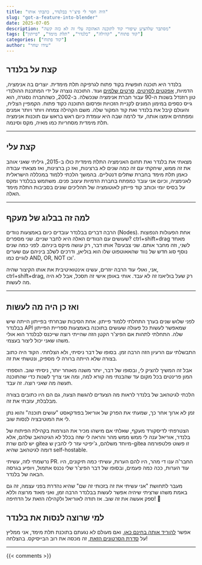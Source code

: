 ```yaml
---
title: "היה חסר לי פיצ'ר בבלנדר, כתבתי אותו"
slug: "got-a-feature-into-blender"
date: 2025-07-05
description: "מסתבר שלהציע שיפורי קוד לתוכנה האהובה עלי זה לא כזה קשה"
tags: ["קוד פתוח", "קהילה", "בלנדר", "תלת מימד", "פייתון"]
categories: ["קוד פתוח"]
author: "עידו שחר"
---
```


## קצת על בלנדר

בלנדר היא תוכנה חופשית בקוד פתוח לגרפיקה תלת מימדית. יוצרים בה אנימציה, הדמיות, <a href="https://beforesandafters.com/2022/08/03/magazine-preview-the-invisible-vfx-of-everything-everywhere-all-at-once/" target="_blank" rel="noopener noreferrer">אפקטים לסרטים</a>, <a href="https://he.wikipedia.org/wiki/%D7%A2%D7%9D_%D7%94%D7%96%D7%A8%D7%9D_(%D7%A1%D7%A8%D7%98)" target="_blank" rel="noopener noreferrer">סרטים שלמים</a> ועוד.
 התוכנה נוצרה על ידי המתכנת ההולנדי טון רוזנדל בשנות ה-90 עבור חברת אנימציה שנכשלה. ב-2002, כשהחברה נסגרה, הוא גייס כספים במימון המונים לקניית הזכויות ופרסום התוכנה כקוד פתוח. הקמפיין הצליח, והעולם קיבל את בלנדר ואת קוד המקור שלה. משם הקהילה צמחה ויותר ויותר אמנים ומפתחים אימצו אותה, עד לרמה שבה היא עומדת כיום ראש בראש עם תוכנות אנימציה תלת מימדית מסחריות כמו מאיה, מקס וסינמה.

---

## קצת עלי

מצאתי את בלנדר ואת תחום האנימציה התלת מימדית כולו ב-2015, גיליתי שאני אוהב את זה ממש, שיחקתי עם זה כמה שנים לא ברצינות, ואז כן ברצינות, ואז מצאתי עבודה כאמן תלת מימד בחברת שתלים דנטליים. בהמשך הלכתי ללמוד במכללה הישראלית לאנימציה, וכיום אני עובד כמפתח בחברת הדמיות עיצוב פנים. משתמש בבלנדר ומקס על בסיס יומי וכותב קוד פייתון לאוטומציה של תהליכים שונים בסביבות התלת מימד האלה.

---

## למה זה בבלוג של מעקף

הרבה דברים בבלנדר עובדים כיום באמצעות נוודים (Nodes). אחת הפעולות הנפוצות שעושים עם הנוודים האלה היא לחבר שניים. שני מספרים? ctrl+shift+drag מאחד לשני, וזה מחבר אותם. שני צבעים? אותו דבר, רק עושה מיקס ביניהם.
לפני כמה שנים נוסף סוג חדש של נווד שהאאוטפוט שלו הוא בוליאן, ודרכים לשלב ביניהם עם שערים לוגיים כמו AND, OR, NOT וכו'.

אני, ואולי עוד הרבה יוזרים, עשינו אינטואיטיבית את אותו הקיצור שהיה, ctrl+shift+drag, רק שעל בוליאנז זה לא עבד. אותי באופן אישי זה תסכל, אבל לא היה מה לעשות.

---

## ואז כן היה מה לעשות 

לפני שלוש שנים בערך התחלתי ללמוד פייתון. אחת הסיבות שבחרתי בפייתון הייתה שיש בבלנדר API שמאפשר לעשות כל פעולה שעושים בתוכנה באמצעות ספריית הפייתון שלה.
התחלתי לתהות אם הפיצ'ר הקטן הזה שהייתי רוצה שייכנס לבלנדר הוא אולי משהו שאני יכול ליצור בעצמי.

התבשלתי עם הרעיון הזה הרבה זמן.
בסופו של דבר ניסיתי, ולא הצלחתי. הקוד היה כתוב בצורה שלא הייתה ברורה לי מספיק, ונטשתי את זה.

אבל זה המשיך להציק לי, ובסופו של דבר, יותר משנה מאוחר יותר, ניסיתי שוב. הוספתי המון פרינטים בכל מקום עד שהבנתי מה קורא למה, ומה אני צריך לשנות כדי שהתוכנה תעשה מה שאני רוצה.
זה עבד.

הלכתי לגיטהאב של בלנדר לראות מה הצעדים להגשת הצעה, גם הם היו כתובים בצורה מבלבלת, עזבתי את זה.

זמן לא ארוך אחר כך, שמעתי את הפרק של אוריאל בפודקאסט "עושים תוכנה" והוא נתן לי את המוטיבציה לנסות שוב.

הצטרפתי לדיסקורד מעקף, שאלתי אם מישהו מכיר את הנורמות בקהילת הפיתוח של בלנדר, אוריאל ענה לי ממש ממש מהר והראה לי שזה בכלל לא הגיטהאב שלהם, אלא יש להם שרת gitea מיוחד משלהם, ג'יפיטי עזר לי להבין ש-gitea זו פשוט פלטפורמה דומה לגיטהאב שהיא self-hostable.

נרשמתי לזה, עשיתי PR. החבר'ה ענו די מהר, היו להם הערות, עשיתי כמה תיקונים, היו עוד הערות, ככה כמה פעמים, ובסופו של דבר הפיצ'ר שלי נכנס אתמול, ויופיע בגרסה הבאה של בלנדר.

מעבר לתחושת "אני עשיתי את זה בזכותי זה שם" שהיא נהדרת בפני עצמה, זה גם באמת משהו שרציתי שיהיה אפשר לעשות בבלנדר הרבה זמן, ואני מאוד מרוצה וללא ספק אעשה את זה שוב.
אז תודה לאוריאל ולקהילה הזאת על הדחיפה! 🙌

## למי שרוצה לנסות את בלנדר
אפשר <a href="https://www.blender.org/" target="_blank" rel="noopener noreferrer">להוריד אותה בחינם כאן</a>, ואם מעולם לא נגעתם בתוכנת תלת מימד, אני ממליץ על <a href="https://www.youtube.com/watch?v=j14b25SnYRY&list=PL3UWN2F2M2C8-zUjbFlbgtWPQa0NXBsp0" target="_blank" rel="noopener noreferrer">סדרת הסרטונים הזאת</a>, זה מכסה את רוב הבייסיקס.
בהצלחה!

---

{{< comments >}}
